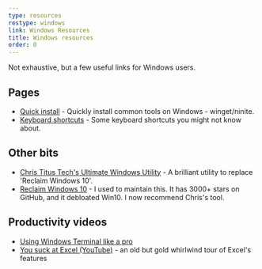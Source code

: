 ```yaml
---
type: resources
restype: windows
link: Windows Resources
title: Windows resources
order: 0
---
```


Not exhaustive, but a few useful links for Windows users.

## Pages

* [Quick install](./quick-install) - Quickly install common tools on Windows - winget/ninite.
* [Keyboard shortcuts](./kb-shortcuts) - Some keyboard shortcuts you might not know about.

## Other bits

* [Chris Titus Tech's Ultimate Windows Utility](https://christitus.com/windows-tool/) - A brilliant utility to replace 'Reclaim Windows 10'.
* [Reclaim Windows 10](https://gist.github.com/alirobe/7f3b34ad89a159e6daa1) - I used to maintain this. It has 3000+ stars on GitHub, and it debloated Win10. I now recommend Chris's tool.

## Productivity videos

* [Using Windows Terminal like a pro](https://www.youtube.com/watch?v=FC-gLkYWXLw)
* [You suck at Excel (YouTube)](https://www.youtube.com/watch?v=JxBg4sMusIg) - an old but gold whirlwind tour of Excel's features
